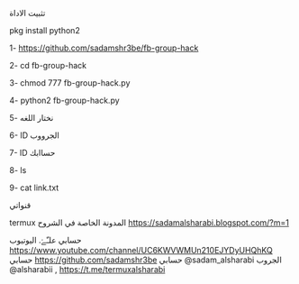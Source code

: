 
تثبيت الاداة

pkg install python2

1- https://github.com/sadamshr3be/fb-group-hack

2- cd fb-group-hack

3- chmod 777 fb-group-hack.py

4- python2 fb-group-hack.py

نختار اللغه -5

6- ID الجرووب

7- ID حساابك

8- ls

9- cat link.txt 


قنواتي

termux
المدونة الخاصة في الشروح
https://sadamalsharabi.blogspot.com/?m=1

حسابي علـّۓ. اليوتيوب
https://www.youtube.com/channel/UC6KWVWMUn210EJYDyUHQhKQ
حسابي https://github.com/sadamshr3be
حسابي @sadam_alsharabi
الجروب @alsharabii ,
https://t.me/termuxalsharabi